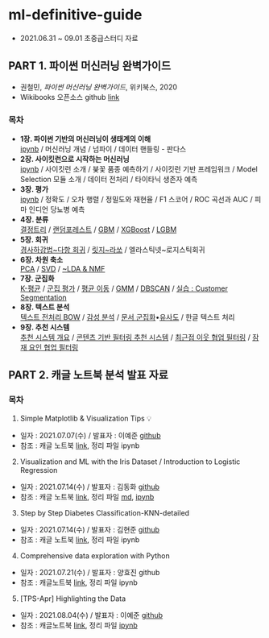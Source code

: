 # ml-definitive-guide
- 2021.06.31 ~ 09.01 초중급스터디 자료

## PART 1. 파이썬 머신러닝 완벽가이드
- 권철민, *파이썬 머신러닝 완벽가이드*, 위키북스, 2020
- Wikibooks 오픈소스 github [link](https://github.com/wikibook/ml-definitive-guide)
### 목차
- __1장. 파이썬 기반의 머신러닝이 생태계의 이해__  
 [ipynb](https://github.com/dddonghwa/ml-definitive-guide/blob/main/ch01_python_ml/ch01_python_ml.ipynb) / 머신러닝 개념 / 넘파이 / 데이터 핸들링 - 판다스
- __2장. 사이킷런으로 시작하는 머신러닝__  
[ipynb](https://github.com/dddonghwa/ml-definitive-guide/blob/main/ch02_sklearn/ch02_sklearn.ipynb) / 사이킷런 소개 / 붖꽃 품종 예측하기 / 사이킷런 기반 프레임워크 / Model Selection 모듈 소개 / 데이터 전처리 / 타이타닉 생존자 예측
- __3장. 평가__  
 [ipynb](https://github.com/dddonghwa/ml-definitive-guide/blob/main/ch03_evaluation/ch03_evaluation.ipynb) / 정확도 / 오차 행렬 / 정밀도와 재현율 / F1 스코어 / ROC 곡선과 AUC / 피마 인디언 당뇨병 예측  
- __4장. 분류__   
  [결정트리](https://github.com/dddonghwa/ml-definitive-guide/blob/main/ch04_classification/ch04_2_decisiontree.ipynb) / [랜덤포레스트](https://github.com/dddonghwa/ml-definitive-guide/blob/main/ch04_classification/ch04_3_ensemble_randomforest.ipynb) / [GBM](https://github.com/dddonghwa/ml-definitive-guide/blob/main/ch04_classification/ch04_4_GBM.ipynb) / [XGBoost](https://github.com/dddonghwa/ml-definitive-guide/blob/main/ch04_classification/ch04_5_XGBoost.ipynb) / [LGBM](https://github.com/dddonghwa/ml-definitive-guide/blob/main/ch04_classification/ch04_6_LGBM_hyunjun.ipynb)
- __5장. 회귀__   
  [경사하강법\~다항 회귀](https://github.com/dddonghwa/ml-definitive-guide/blob/main/ch05_regression/ch05_regression_basic_hyunjun.ipynb) / [릿지\~라쏘](https://github.com/dddonghwa/ml-definitive-guide/blob/main/ch05_regression/ch05_ridge_lasso.ipynb) / 엘라스틱넷\~로지스틱회귀
- __6장. 차원 축소__  
 [PCA](https://github.com/dddonghwa/ml-definitive-guide/blob/main/ch06_dimension_reduction/ch06_PCA_hyojin.ipynb) / [SVD](https://github.com/dddonghwa/ml-definitive-guide/blob/main/ch06_dimension_reduction/ch06_SVD_hyunjun.ipynb) / [~LDA & NMF](https://github.com/dddonghwa/ml-definitive-guide/blob/main/ch06_dimension_reduction/ch06_dimension_reduction.ipynb)
- __7장. 군집화__  
 [K-평균](https://github.com/dddonghwa/ml-definitive-guide/blob/main/ch07_clustering/ch07_1_k_means.ipynb) / [군집 평가](https://github.com/dddonghwa/ml-definitive-guide/blob/main/ch07_clustering/ch07_2_cluster_evaluation.ipynb) / [평균 이동](https://github.com/dddonghwa/ml-definitive-guide/blob/main/ch07_clustering/ch07_3_mean_shift.ipynb) / [GMM](https://github.com/dddonghwa/ml-definitive-guide/blob/main/ch07_clustering/ch07_4_GMM.ipynb) / [DBSCAN](https://github.com/dddonghwa/ml-definitive-guide/blob/main/ch07_clustering/ch07_5_DBSCAN.ipynb) / [실습 : Customer Segmentation](https://github.com/dddonghwa/ml-definitive-guide/blob/main/ch07_clustering/ch07_6_clustering_practice_customer_segmentation.ipynb)
- __8장. 텍스트 분석__   
 [텍스트 전처리 BOW](https://github.com/dddonghwa/ml-definitive-guide/blob/main/ch08_text_analytics/ch08_1_text_preprocessing.ipynb) / [감성 분석](https://github.com/dddonghwa/ml-definitive-guide/blob/main/ch08_text_analytics/ch08_2_sentiment_analysis.ipynb) / [문서 군집화](https://github.com/dddonghwa/ml-definitive-guide/blob/main/ch08_text_analytics/ch08_3_text_clustering_hyunjun.ipynb)•[유사도](https://github.com/dddonghwa/ml-definitive-guide/blob/main/ch08_text_analytics/ch08_4_document_similarity_hyunjun.ipynb) / 한글 텍스트 처리
- __9장. 추천 시스템__  
  [추천 시스템 개요](https://github.com/dddonghwa/ml-definitive-guide/blob/main/ch09_recommendations/ch09_1_recommendations.ipynb) / [콘텐츠 기반 필터링 추천 시스템](https://github.com/dddonghwa/ml-definitive-guide/blob/main/ch09_recommendations/ch09_2_contents_based.ipynb) / [최근접 이웃 협업 필터링](https://github.com/dddonghwa/ml-definitive-guide/blob/main/ch09_recommendations/ch09_3_item_based.ipynb) / [잠재 요인 협업 필터링](https://github.com/dddonghwa/ml-definitive-guide/blob/main/ch09_recommendations/ch09_4_latent_factor_hyojin.ipynb)



## PART 2. 캐글 노트북 분석 발표 자료
### 목차
1. Simple Matplotlib & Visualization Tips 💡
  - 일자 : 2021.07.07(수) / 발표자 : 이예준 [github](https://github.com/yejun-lee)
  - 참조 : 캐글 노트북 [link](https://www.kaggle.com/subinium/simple-matplotlib-visualization-tips), 정리 파일 ipynb
2. Visualization and ML with the Iris Dataset / Introduction to Logistic Regression 
  - 일자 : 2021.07.14(수) / 발표자 : 김동화 [github](https://github.com/dddonghwa)
  - 참조 : 캐글 노트북 [link](https://www.kaggle.com/jchen2186/machine-learning-with-iris-dataset), 정리 파일 [md](https://github.com/dddonghwa/definitive-ml-guide/blob/main/kaggle_notebook_01_iris/kaggle_notebook_01_iris.md), [ipynb](https://github.com/dddonghwa/definitive-ml-guide/blob/main/kaggle_notebook_01_iris/kaggle_notebook_01_iris.ipynb)
3. Step by Step Diabetes Classification-KNN-detailed
  - 일자 : 2021.07.14(수) / 발표자 : 김현준 [github](https://github.com/hyunjun33)
  - 참조 : 캐글 노트북 [link](https://www.kaggle.com/shrutimechlearn/step-by-step-diabetes-classification-knn-detailed), 정리 파일 ipynb
4.  Comprehensive data exploration with Python
  - 일자 : 2021.07.21(수) / 발표자 : 양효진 github
  - 참조 : 캐글노트북 [link](https://www.kaggle.com/pmarcelino/comprehensive-data-exploration-with-python), 정리 파일 ipynb
5. [TPS-Apr] Highlighting the Data 
  - 일자 : 2021.08.04(수) / 발표자 : 이예준 [github](https://github.com/yejun-lee)
  - 참조 : 캐글노트북 [link](https://www.kaggle.com/subinium/tps-apr-highlighting-the-data), 정리 파일 [ipynb](https://github.com/dddonghwa/definitive-ml-guide/blob/main/kaggle_notebook_05_titanic/kaggle_notebook_05_titanic.ipynb)


